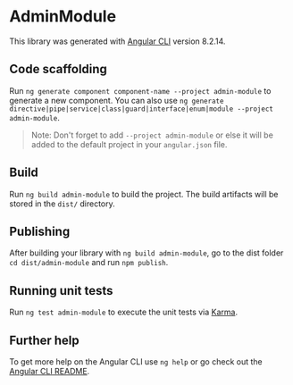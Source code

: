 # AdminModule

This library was generated with [Angular CLI](https://github.com/angular/angular-cli) version 8.2.14.

## Code scaffolding

Run `ng generate component component-name --project admin-module` to generate a new component. You can also use `ng generate directive|pipe|service|class|guard|interface|enum|module --project admin-module`.
> Note: Don't forget to add `--project admin-module` or else it will be added to the default project in your `angular.json` file. 

## Build

Run `ng build admin-module` to build the project. The build artifacts will be stored in the `dist/` directory.

## Publishing

After building your library with `ng build admin-module`, go to the dist folder `cd dist/admin-module` and run `npm publish`.

## Running unit tests

Run `ng test admin-module` to execute the unit tests via [Karma](https://karma-runner.github.io).

## Further help

To get more help on the Angular CLI use `ng help` or go check out the [Angular CLI README](https://github.com/angular/angular-cli/blob/master/README.md).
